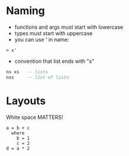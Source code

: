 # Naming

* functions and args must start with lowercase
* types must start with uppercase
* you can use _'_ in name:
```
> x'
```
* convention that list ends with "s"
```haskell
ns xs   -- lists
nss     -- list of lists
```

# Layouts
White space MATTERS!

```
a = b + c
  where
    b = 1
    c = 2
d = a * 2
```